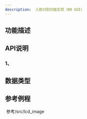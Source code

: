 ```yaml
---
description:  人脸识别功能实现（NO GUI）
---
```


## 功能描述



## API说明

### 1、

> 
>

## 数据类型





## 参考例程

​		参考/src/lcd_image

